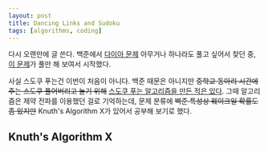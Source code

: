 ```yaml
---
layout: post
title: Dancing Links and Sudoku
tags: [algorithms, coding]
---
```


다시 오랜만에 글 쓴다. 백준에서 [다이아 문제](https://solved.ac/search/tier%3Ad5..d1%20) 아무거나 하나라도 풀고 싶어서 찾던 중, [이 문제](https://www.acmicpc.net/problem/3763)가 풀만 해 보여서 시작했다.

사실 스도쿠 푸는건 이번이 처음이 아니다. 백준 때문은 아니지만 ~~중학교 동아리 시간에 주는 스도쿠 풀어버리고 놀기 위해~~ [스도쿠 푸는 알고리즘을 만든 적은 있다](https://github.com/sohnryang/sudoku-solver). 그때 알고리즘은 제약 전파를 이용했던 걸로 기억하는데, 문제 분류에 ~~백준 특성상 훼이크일 확률도 좀 있지만~~ Knuth's Algorithm X가 있어서 공부해 보기로 했다.

## Knuth's Algorithm X
